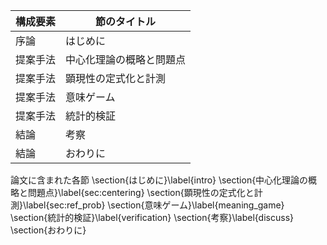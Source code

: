 構成要素 | 節のタイトル
 --- | --- 
序論 | はじめに
提案手法 | 中心化理論の概略と問題点
提案手法 | 顕現性の定式化と計測
提案手法 | 意味ゲーム
提案手法 | 統計的検証
結論 | 考察
結論 | おわりに

論文に含まれた各節
\section{はじめに}\label{intro}
\section{中心化理論の概略と問題点}\label{sec:centering}
\section{顕現性の定式化と計測}\label{sec:ref_prob}
\section{意味ゲーム}\label{meaning_game}
\section{統計的検証}\label{verification}
\section{考察}\label{discuss}
\section{おわりに}
